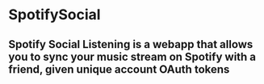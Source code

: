 # SpotifySocial

## Spotify Social Listening is a webapp that allows you to sync your music stream on Spotify with a friend, given unique account OAuth tokens
 
